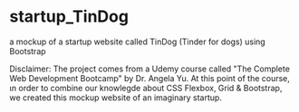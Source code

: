 # startup_TinDog
a mockup of a startup website called TinDog (Tinder for dogs) using Bootstrap

Disclaimer: 
The project comes from a Udemy course called "The Complete Web Development Bootcamp" by Dr. Angela Yu.
At this point of the course, ιn order to combine our knowlegde about CSS Flexbox, Grid & Bootstrap, we created this mockup website of an imaginary startup.
